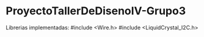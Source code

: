 # ProyectoTallerDeDisenoIV-Grupo3
Librerias implementadas:
#include <Wire.h>
#include <LiquidCrystal_I2C.h>
